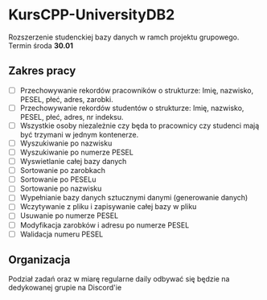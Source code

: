 # KursCPP-UniversityDB2
Rozszerzenie studenckiej bazy danych w ramch projektu grupowego. Termin środa **30.01**

## Zakres pracy

- [ ] Przechowywanie rekordów pracowników o strukturze: Imię, nazwisko, PESEL, płeć, adres, zarobki.
- [ ] Przechowywanie rekordów studentów o strukturze: Imię, nazwisko, PESEL, płeć, adres, nr indeksu.
- [ ] Wszystkie osoby niezależnie czy będa to pracownicy czy studenci mają być trzymani w jednym kontenerze.
- [ ] Wyszukiwanie po nazwisku
- [ ] Wyszukiwanie po numerze PESEL
- [ ] Wyswietlanie całej bazy danych
- [ ] Sortowanie po zarobkach
- [ ] Sortowanie po PESELu
- [ ] Sortowanie po nazwisku
- [ ] Wypełnianie bazy danych sztucznymi danymi (generowanie danych)
- [ ] Wczytywanie z pliku i zapisywanie całej bazy w pliku
- [ ] Usuwanie po numerze PESEL
- [ ] Modyfikacja zarobków i adresu po numerze PESEL
- [ ] Walidacja numeru PESEL

## Organizacja

Podział zadań oraz w miarę regularne daily odbywać się będzie na dedykowanej grupie na Discord'ie
